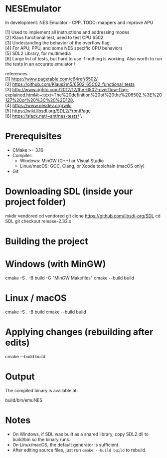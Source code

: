 # NESEmulator
In development: NES Emulator - CPP.
TODO: mappers and improve APU

[1] Used to implement all instructions and addressing modes \
[2] Klaus functional test, used to test CPU 6502 \
[3] Undestanding the behavior of the overflow flag. \
[4] For APU, PPU, and some NES specific CPU behaviors \
[5] SDL2 Library, for multimedia \
[6] Large list of tests, but hard to use if nothing is working. Also worth to run the tests in an accurate emulator \

references : \
[1] https://www.pagetable.com/c64ref/6502/ \
[2] https://github.com/Klaus2m5/6502_65C02_functional_tests \
[3] http://www.righto.com/2012/12/the-6502-overflow-flag-explained.html#:~:text=The%20definition%20of%20the%206502,%3E%20127%20or%20%3C%20%2D128. \
[4] https://www.nesdev.org/wiki \
[5] https://wiki.libsdl.org/SDL2/FrontPage \
[6] https://slack.net/~ant/nes-tests/ \ 


# Prerequisites

- CMake >= 3.16
- Compiler:
  - Windows: MinGW (G++) or Visual Studio
  - Linux/macOS: GCC, Clang, or Xcode toolchain (macOS only)
- Git

# Downloading SDL (inside your project folder)

mkdir vendored
cd vendored
git clone https://github.com/libsdl-org/SDL
cd SDL
git checkout release-2.32.x

# Building the project

# Windows (with MinGW)
cmake -S . -B build -G "MinGW Makefiles"
cmake --build build

# Linux / macOS
cmake -S . -B build
cmake --build build

# Applying changes (rebuilding after edits)
cmake --build build

# Output

The compiled binary is available at:

build/bin/emuNES

# Notes

- On Windows, if SDL was built as a shared library, copy SDL2.dll to build/bin so the binary runs.
- On Linux/macOS, the default generator is sufficient.
- After editing source files, just run `cmake --build build` to rebuild.